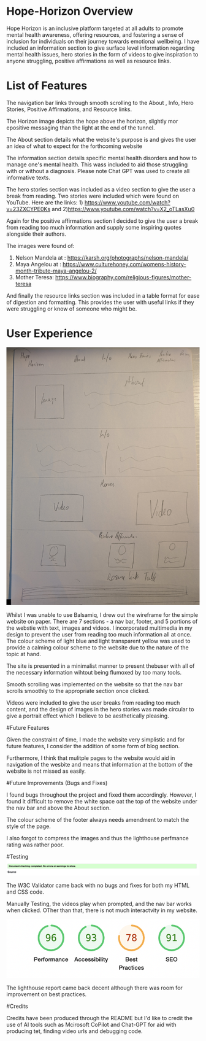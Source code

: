 # Hope-Horizon Overview
Hope Horizon is an inclusive platform targeted at all adults to promote mental health awareness, offering resources, and fostering a sense of inclusion for individuals on their journey towards emotional wellbeing. I have included an information section to give surface level information regarding mental health issues, hero stories in the form of videos to give inspiration to anyone struggling, positive affirmations as well as resource links. 

# List of Features 

The navigation bar links through smooth scrolling to the About , Info, Hero Stories, Positive Affirmations, and Resource links.

The Horizon image depicts the hope above the horizon, slightly mor epositive messaging than the light at the end of the tunnel.

The About section details what the website's purpose is and gives the user an idea of what to expect for the forthcoming website

The information section details specific mental health disorders and how to manage one's mental health. This wass included to aid those struggling with or without a diagnosis. Please note Chat GPT was used to create all informative texts. 

The hero stories section was included as a video section to give the user a break from reading. Two stories were included which were found on YouTube. Here are the links: 1) https://www.youtube.com/watch?v=23ZXCYPE0Ks and 2)https://www.youtube.com/watch?v=X2_oTLasXu0

Again for the positive affirmations section I decided to give the user a break from reading too much information and supply some inspiring quotes alongside their authors. 

The images were found of:

1) Nelson Mandela at : https://karsh.org/photographs/nelson-mandela/
2) Maya Angelou at : https://www.culturehoney.com/womens-history-month-tribute-maya-angelou-2/
3) Mother Teresa: https://www.biography.com/religious-figures/mother-teresa

And finally the resource links section was included in a table format for ease of digestion and formatting. This provides the user with useful links if they were struggling or know of someone who might be. 

# User Experience 
![alt text](images/wireframe.jpg)

Whilst I was unable to use Balsamiq, I drew out the wireframe for the simple website on paper. There are 7 sections - a nav bar, footer, and 5 portions of the webstie with text, images and videos. I incorporated multimedia in my design to prevent the user from reading too much information all at once. The colour scheme of light blue and light transparent yellow was used to provide a calming colour scheme to the website due to the nature of the topic at hand. 

The site is presented in a minimalist manner to present thebuser with all of the necessary information wihtout being flumoxed by too many tools. 

Smooth scrolling was implemented on the website so that the nav bar scrolls smoothly to the appropriate section once clicked.

Videos were included to give the user breaks from reading too much content, and the design of images in the hero stories was made circular to give a portrait effect which I believe to be aesthetically pleasing. 

#Future Features

Given the constraint of time, I made the website very simplistic and for future features, I consider the addition of some form of blog section. 

Furthermore, I think that mulitple pages to the website would aid in navigation of the wesbite and means that information at the bottom of the website is not missed as easily. 

#Future Improvements (Bugs and Fixes)

I found bugs throughout the project and fixed them accordingly. However, I found it difficult to remove the white space oat the top of the website under the nav bar and above the About section. 

The colour scheme of the footer always needs amendment to match the style of the page. 

I also forgot to compress the images and thus the lighthouse perfmance rating was rather poor. 



#Testing 
![alt text](<images/Screenshot 2024-11-27 at 12.14.09.png>)

The W3C Validator came back with no bugs and fixes for both my HTML and CSS code. 

Manually Testing, the videos play when prompted, and the nav bar works when clicked. OTher than that, there is not much interactvity in my website. 

![alt text](<images/Screenshot 2024-11-27 at 13.05.32.png>)

The lighthouse report came back decent although there was room for improvement on best practices.

#Credits 

Credits have been produced through the README but I'd like to credit the use of AI tools such as Mcirosoft CoPilot and Chat-GPT for aid with producing tet, finding video urls and debugging code. 
